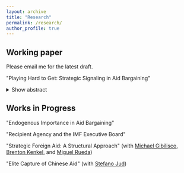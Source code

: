 ```yaml
---
layout: archive
title: "Research"
permalink: /research/
author_profile: true
---
```

## Working paper
Please email me for the latest draft. 

"Playing Hard to Get: Strategic Signaling in Aid Bargaining"
   <details>
   <summary>Show abstract</summary>

  Foreign aid is a political exchange between a donor and target. Existing literature focuses
  primarily on donors, but less is known about how targets advance their interests. I model the aid
  exchange using a costly signaling model in which targets send a (potentially misleading) signal
  of their policy preferences before the donor makes an aid offer. In equilibrium, when the cost of
  a misleading signal is sufficiently low, targets who are aligned with a donor on policy lie about
  their alignment at least some of the time, which yields them aid that they would not have received
  otherwise. After mapping the model into empirical implications, I show that nonresponse in the
  UN General Assembly – a low-cost signal of nonalignment – is correlated with higher future aid
  inflows. This argument highlights the role of aid-receiving states as strategic actors who can
  extract concessions from donors.
  
  </details>

## Works in Progress
"Endogenous Importance in Aid Bargaining"

"Recipient Agency and the IMF Executive Board"

"Strategic Foreign Aid: A Structural Approach" (with [Michael Gibilisco](https://michaelgibilisco.com/index.html), [Brenton Kenkel](https://bkenkel.com/), and [Miguel Rueda](http://miguelrueda.net/))

"Elite Capture of Chinese Aid" (with [Stefano Jud](https://stefanojud.com/))